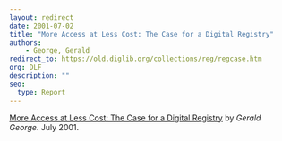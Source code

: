 ```yaml
---
layout: redirect
date: 2001-07-02
title: "More Access at Less Cost: The Case for a Digital Registry"
authors: 
    - George, Gerald
redirect_to: https://old.diglib.org/collections/reg/regcase.htm
org: DLF
description: ""
seo:
  type: Report
---
```


<p><a href="https://old.diglib.org/collections/reg/regcase.htm" target="_blank" rel="noopener noreferrer">More Access at Less Cost: The Case for a Digital Registry</a> by <em>Gerald George</em>. July 2001.</p>
